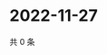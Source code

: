 # 2022-11-27

共 0 条

<!-- BEGIN WEIBO -->
<!-- 最后更新时间 Sun Nov 27 2022 11:32:04 GMT+0800 (China Standard Time) -->

<!-- END WEIBO -->
